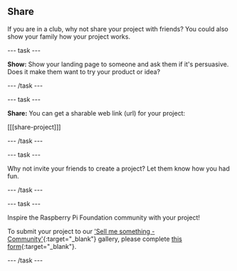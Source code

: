 ## Share

If you are in a club, why not share your project with friends? You could also show your family how your project works.

--- task ---

**Show:** Show your landing page to someone and ask them if it's persuasive. Does it make them want to try your product or idea?

--- /task ---

--- task ---

**Share:** You can get a sharable web link (url) for your project:

[[[share-project]]]

--- /task ---

--- task ---

Why not invite your friends to create a project? Let them know how you had fun.

--- /task ---

--- task ---

Inspire the Raspberry Pi Foundation community with your project!

To submit your project to our ['Sell me something - Community'](https://wke.lt/w/s/YGmOOt){:target="_blank"} gallery, please complete [this form](https://form.raspberrypi.org/f/community-project-submissions){:target="_blank"}.

--- /task ---